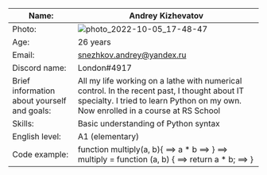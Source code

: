 
| Name:  | Andrey Kizhevatov|
| ------------- | ------------- |
| Photo:  | ![photo_2022-10-05_17-48-47](https://user-images.githubusercontent.com/111752991/206651602-0e9cba81-b5ec-484e-b5d9-946cf50787d1.jpg)  |
| Age: | 26 years  |
| Email:  | snezhkov.andrey@yandex.ru  |
| Discord name:  | London#4917  |
| Brief information about yourself and goals:  | All my life working on a lathe with numerical control. In the recent past, I thought about IT specialty. I tried to learn Python on my own. Now enrolled in a course at RS School |
| Skills:  | Basic understanding of Python syntax  |
| English level: | A1 (elementary) |
| Code example: |function multiply(a, b){ ==> a * b ==> } ==> multiply = function (a, b) { ==> return a * b; ==> }|


